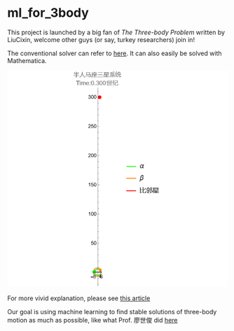 # ml_for_3body

This project is launched by a big fan of *The Three-body Problem* written by LiuCixin, welcome other guys (or say, turkey researchers) join in!

The conventional solver can refer to [here](https://github.com/zaman13/Three-Body-Problem-Gravitational-System/blob/master/Python%20notebook%20files/Earth_Jupiter_Sun_system.ipynb). It can also easily be solved with Mathematica.

![An example of three-body motion](https://github.com/Fisherd99/ml_for_3body/blob/main/threebody.gif)

For more vivid explanation, please see [this article](https://zhuanlan.zhihu.com/p/588949798)

Our goal is using machine learning to find stable solutions of three-body motion as much as possible, like what Prof. 廖世俊 did [here](https://news.sjtu.edu.cn/jdzh/20220606/172074.html)
